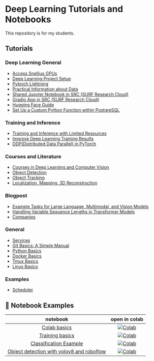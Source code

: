 # Deep Learning Tutorials and Notebooks

This repository is for my students.

## Tutorials

### Deep Learning General
- [Access Snellius GPUs](gpu.md)
- [Deep Learning Project Setup](deep_learning_project_setup.md)
- [Pytorch Lightning](pytorch_lightning.md)
- [Practical Information about Data](practical_info_data.md)
- [Shared Jupyter Notebook in SRC (SURF Research Cloud)](jupyter_src.md)
- [Gradio App in SRC (SURF Research Cloud)](gradio_src.md)
- [Hugging Face Guide](gradio_hf.md)
- [Set Up a Custom Python Function within PostgreSQL](postgres_plpython3u.md)

### Training and Inference
- [Training and Inference with Limited Resources](resource_limitations.md)
- [Improve Deep Learning Training Results](improve_training_results.md)
- [DDP(Distributed Data Parallel) in PyTorch](ddp.md)

### Courses and Literature
- [Courses in Deep Learning and Computer Vision](courses.md)
- [Object Detection](object_detection.md)
- [Object Tracking](tracking.md)
- [Localization, Mapping, 3D Reconstruction](slam.md)

### Blogpost
- [Example Tasks for Large Language, Multimodal, and Vision Models](tasks.md)
- [Handling Variable Sequence Lengths in Transformer Models](transformer_models_with_variable_sequence_lengths.md)
- [Companies](companies.md)

### General
- [Services](services.md)
- [Git Basics: A Simple Manual](git.md)
- [Python Basics](python.md)
- [Docker Basics](docker.md)
- [Tmux Basics](tmux.md)
- [Linux Basics](linux.md)

### Examples
- [Scheduler](scheuler.md)

## 🚀 Notebook Examples
| **notebook** | **open in colab** |
|:------------:|:-------------------------------------------------:|
| [Colab basics](https://github.com/fkariminejadasl/ml-notebooks/blob/main/notebooks/colab_basics.ipynb) | [![Colab](https://colab.research.google.com/assets/colab-badge.svg)](https://colab.research.google.com/github/fkariminejadasl/ml-notebooks/blob/main/notebooks/colab_basics.ipynb)| 
| [Training basics](https://github.com/fkariminejadasl/ml-notebooks/blob/main/notebooks/training_basics.ipynb) | [![Colab](https://colab.research.google.com/assets/colab-badge.svg)](https://colab.research.google.com/github/fkariminejadasl/ml-notebooks/blob/main/notebooks/training_basics.ipynb)| 
| [Classification Example](https://github.com/fkariminejadasl/ml-notebooks/blob/main/notebooks/example_calssification.ipynb) | [![Colab](https://colab.research.google.com/assets/colab-badge.svg)](https://colab.research.google.com/github/fkariminejadasl/ml-notebooks/blob/main/notebooks/example_calssification.ipynb)| 
| [Object detection with yolov8 and roboflow](https://github.com/fkariminejadasl/ml-notebooks/blob/main/notebooks/object_detection_with_yolov8_roboflow.ipynb) | [![Colab](https://colab.research.google.com/assets/colab-badge.svg)](https://colab.research.google.com/github/fkariminejadasl/ml-notebooks/blob/main/notebooks/object_detection_with_yolov8_roboflow.ipynb)| 
